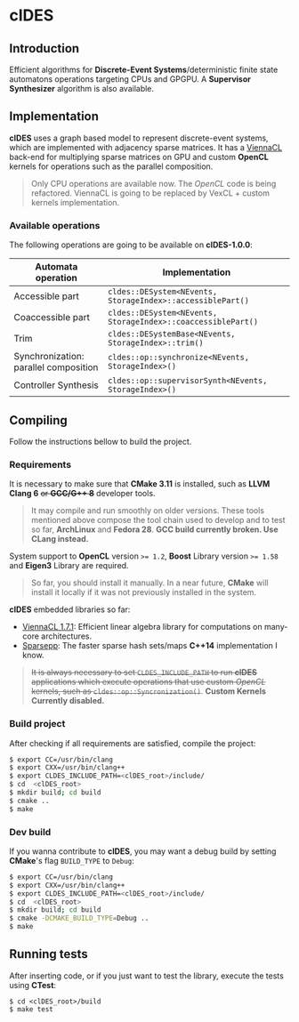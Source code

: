 # clDES

## Introduction

Efficient algorithms for **Discrete-Event Systems**/deterministic
finite state automatons
operations targeting CPUs and GPGPU.
A **Supervisor Synthesizer** algorithm is also available.

## Implementation

**clDES** uses a graph based model to represent discrete-event systems,
which are implemented with adjacency sparse matrices. It has a
[ViennaCL](http://viennacl.sourceforge.net/) back-end for multiplying
sparse matrices on GPU and custom **OpenCL** kernels for operations
such as the parallel composition.

> Only CPU operations are available now. The *OpenCL* code is being refactored.
> ViennaCL is going to be replaced by VexCL + custom kernels implementation.

### Available operations

The following operations are going to be available on **clDES-1.0.0**:

Automata operation | Implementation
-------------------|----------------
Accessible part | `cldes::DESystem<NEvents, StorageIndex>::accessiblePart()`
Coaccessible part | `cldes::DESystem<NEvents, StorageIndex>::coaccessiblePart()`
Trim | `cldes::DESystemBase<NEvents, StorageIndex>::trim()`
Synchronization: parallel composition | `cldes::op::synchronize<NEvents, StorageIndex>()`
Controller Synthesis | `cldes::op::supervisorSynth<NEvents, StorageIndex>()`

## Compiling

Follow the instructions bellow to build the project.

### Requirements

It is necessary to make sure that **CMake 3.11** is installed, such as
**LLVM Clang 6** ~~or **GCC/G++ 8**~~ developer tools.

> It may compile and run smoothly on older versions. These tools mentioned above
> compose the tool chain used to develop and to test so far, **ArchLinux** and
**Fedora 28**. **GCC build currently broken. Use CLang instead.**

System support to **OpenCL** version `>= 1.2`, **Boost** Library version `>= 1.58`
and **Eigen3** Library are required.

> So far, you should install it manually. In a near
> future, **CMake** will install it locally if it was not previously installed
> in the system.

**clDES** embedded libraries so far:

* [ViennaCL 1.7.1](http://viennacl.sourceforge.net/): Efficient linear algebra
  library for computations on many-core architectures.
* [Sparsepp](https://github.com/greg7mdp/sparsepp): The faster sparse hash
  sets/maps **C++14** implementation I know.

> ~~It is always necessary to set `CLDES_INCLUDE_PATH` to run **clDES** applications
> which execute operations that use custom *OpenCL* kernels, such as
> `cldes::op::Syncronization()`~~. **Custom Kernels Currently disabled.**

### Build project

After checking if all requirements are satisfied, compile the project:

```bash
$ export CC=/usr/bin/clang
$ export CXX=/usr/bin/clang++
$ export CLDES_INCLUDE_PATH=<clDES_root>/include/
$ cd  <clDES_root>
$ mkdir build; cd build
$ cmake ..
$ make
```

### Dev build

If you wanna contribute to **clDES**, you may want a debug build by setting
**CMake**'s flag `BUILD_TYPE` to `Debug`:

```bash
$ export CC=/usr/bin/clang
$ export CXX=/usr/bin/clang++
$ export CLDES_INCLUDE_PATH=<clDES_root>/include/
$ cd  <clDES_root>
$ mkdir build; cd build
$ cmake -DCMAKE_BUILD_TYPE=Debug ..
$ make
```

## Running tests

After inserting code, or if you just want to test the library, execute the tests
using **CTest**:

```
$ cd <clDES_root>/build
$ make test
```
